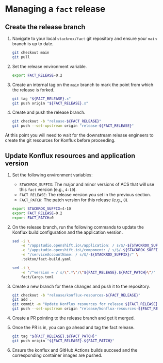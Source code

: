 # Managing a `fact` release

## Create the release branch

1. Navigate to your local `stackrox/fact` git repository and ensure your
`main` branch is up to date.

    ```sh
    git checkout main
    git pull
    ```

1. Set the release environment variable.

    ```sh
    export FACT_RELEASE=0.2
    ```

1. Create an internal tag on the `main` branch to mark the point from
which the release is forked.

    ```sh
    git tag "${FACT_RELEASE}.x"
    git push origin "${FACT_RELEASE}.x"
    ```

1. Create and push the release branch.

    ```sh
    git checkout -b "release-${FACT_RELEASE}"
    git push --set-upstream origin "release-${FACT_RELEASE}"
    ```

At this point you will need to wait for the downstream release engineers
to create the git resources for Konflux before proceeding.

## Update Konflux resources and application version

1.  Set the following environment variables:

    *   `STACKROX_SUFFIX`: The major and minor versions of ACS that will use this `fact` version (e.g., `4-10`).
    *   `FACT_RELEASE`: The release version you set in the previous section.
    *   `FACT_PATCH`: The patch version for this release (e.g., `0`).

    ```sh
    export STACKROX_SUFFIX=4-10
    export FACT_RELEASE=0.2
    export FACT_PATCH=0
    ```

1.  On the release branch, run the following commands to update the
Konflux build configuration and the application version.

    ```sh
    sed -i \
        -e "/appstudio.openshift.io\/application: / s/$/-${STACKROX_SUFFIX}/" \
        -e "/appstudio.openshift.io\/component: / s/$/-${STACKROX_SUFFIX}/" \
        -e "/serviceAccountName: / s/$/-${STACKROX_SUFFIX}/" \
        .tekton/fact-build.yaml

    sed -i \
        -e "/^version = / s/\".*\"/\"${FACT_RELEASE}.${FACT_PATCH}\"/" \
        fact/Cargo.toml
    ```

1. Create a new branch for these changes and push it to the repository.
    ```sh
    git checkout -b "release/konflux-resources-${FACT_RELEASE}"
    git add .
    git commit -m "Update Konflux resources for release ${FACT_RELEASE}"
    git push --set-upstream origin "release/konflux-resources-${FACT_RELEASE}"
    ```

1. Create a PR pointing to the release branch and get it merged.
1. Once the PR is in, you can go ahead and tag the fact release.

    ```sh
    git tag "${FACT_RELEASE}.${FACT_PATCH}"
    git push origin "${FACT_RELEASE}.${FACT_PATCH}"
    ```

1. Ensure the konflux and GitHub Actions builds succeed and the
corresponding container images are pushed.

